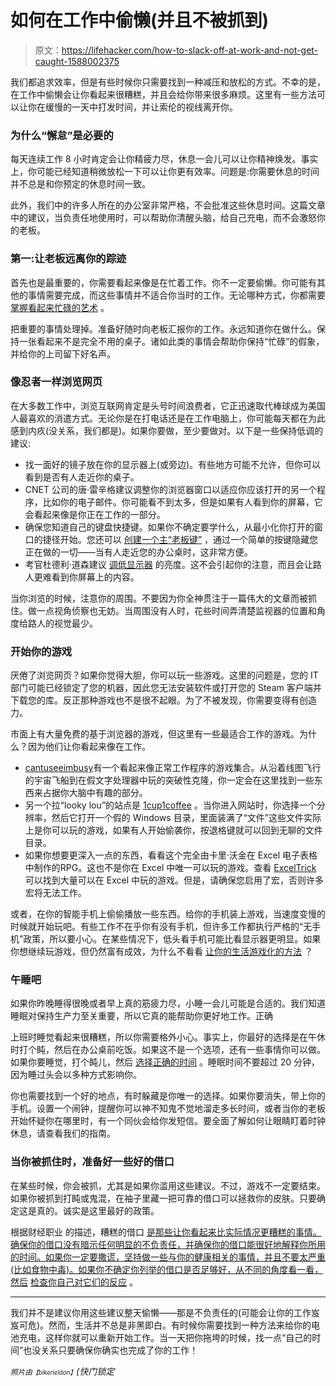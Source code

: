 # 如何在工作中偷懒(并且不被抓到)

> 原文：<https://lifehacker.com/how-to-slack-off-at-work-and-not-get-caught-1588002375>

我们都追求效率，但是有些时候你只需要找到一种减压和放松的方式。不幸的是，在工作中偷懒会让你看起来很糟糕，并且会给你带来很多麻烦。这里有一些方法可以让你在缓慢的一天中打发时间，并让索伦的视线离开你。



### 为什么“懈怠”是必要的

每天连续工作 8 小时肯定会让你精疲力尽，休息一会儿可以让你精神焕发。事实上，你可能已经知道稍微放松一下可以让你更有效率。问题是:你需要休息的时间并不总是和你预定的休息时间一致。

此外，我们中的许多人所在的办公室非常严格，不会批准这些休息时间。这篇文章中的建议，当负责任地使用时，可以帮助你清醒头脑，给自己充电，而不会激怒你的老板。

### 第一:让老板远离你的踪迹

首先也是最重要的，你需要看起来像是在忙着工作。你不一定要偷懒。你可能有其他的事情需要完成，而这些事情并不适合你当时的工作。无论哪种方式，你都需要 [掌握看起来忙碌的艺术](https://lifehacker.com/how-to-master-the-art-of-looking-busy-5952456) 。

把重要的事情处理掉。准备好随时向老板汇报你的工作。永远知道你在做什么。保持一张看起来不是完全不用的桌子。诸如此类的事情会帮助你保持“忙碌”的假象，并给你的上司留下好名声。

### 像忍者一样浏览网页

在大多数工作中，浏览互联网肯定是头号时间浪费者，它正迅速取代棒球成为美国人最喜欢的消遣方式。无论你是在打电话还是在工作电脑上，你可能每天都在为此感到内疚(没关系，我们都是)。如果你要做，至少要做对。以下是一些保持低调的建议:

*   找一面好的镜子放在你的显示器上(或旁边)。有些地方可能不允许，但你可以看到是否有人走近你的桌子。
*   CNET 公司的唐·雷辛格建议调整你的浏览器窗口以适应你应该打开的另一个程序，比如你的电子邮件。你可能看不到太多，但是如果有人看到你的屏幕，它会看起来像是你正在工作的一部分。
*   确保您知道自己的键盘快捷键。如果你不确定要学什么，从最小化你打开的窗口的捷径开始。您还可以 [创建一个主“老板键”](http://lifehacker.com/create-a-perfect-customized-boss-key-with-autohotkey-5379384) ，通过一个简单的按键隐藏您正在做的一切——当有人走近您的办公桌时，这非常方便。
*   考官杜德利·道森建议 [调低显示器](http://www.examiner.com/article/cubicle-101-how-to-surf-the-internet-at-work) 的亮度。这不会引起你的注意，而且会让路人更难看到你屏幕上的内容。

当你浏览的时候，注意你的周围。不要因为你全神贯注于一篇伟大的文章而被抓住。做一点视角侦察也无妨。当周围没有人时，花些时间弄清楚监视器的位置和角度给路人的视觉最少。

### 开始你的游戏

厌倦了浏览网页？如果你觉得大胆，你可以玩一些游戏。这里的问题是，您的 IT 部门可能已经锁定了您的机器，因此您无法安装软件或打开您的 Steam 客户端并下载您的库。反正那种游戏也不是很不起眼。为了不被发现，你需要变得有创造力。

市面上有大量免费的基于浏览器的游戏，但这里有一些最适合工作的游戏。为什么？因为他们让你看起来像在工作。

*   [cantuseeimbusy](http://cantyouseeimbusy.com/)有一个看起来像正常工作程序的游戏集合。从沿着线图飞行的宇宙飞船到在假文字处理器中玩的突破性克隆，你一定会在这里找到一些东西来占据你大脑中有趣的部分。
*   另一个拉“looky lou”的站点是 [1cup1coffee](http://1cup1coffee.com/x/) 。当你进入网站时，你选择一个分辨率，然后它打开一个假的 Windows 目录，里面装满了“文件”这些文件实际上是你可以玩的游戏，如果有人开始偷袭你，按退格键就可以回到无聊的文件目录。
*   如果你想要更深入一点的东西，看看这个完全由卡里·沃金在 Excel 电子表格中制作的RPG。这也不是你在 Excel 中唯一可以玩的游戏。查看 [ExcelTrick](http://www.exceltrick.com/interesting/excel-games-free-download/) 可以找到大量可以在 Excel 中玩的游戏。但是，请确保您启用了宏，否则许多宏将无法工作。

或者，在你的智能手机上偷偷播放一些东西。给你的手机装上游戏，当速度变慢的时候就开始玩吧。有些工作不在乎你有没有手机，但许多工作都执行严格的“无手机”政策，所以要小心。在某些情况下，低头看手机可能比看显示器更明显。如果你想继续玩游戏，但仍然富有成效，为什么不看看 [让你的生活游戏化的方法](https://lifehacker.com/the-best-tools-to-productively-gamify-every-aspect-of-1531404316) ？

### 午睡吧

如果你昨晚睡得很晚或者早上真的筋疲力尽，小睡一会儿可能是合适的。我们知道睡眠对保持生产力至关重要，所以它真的能帮助你更好地工作。正确

上班时睡觉看起来很糟糕，所以你需要格外小心。事实上，你最好的选择是在午休时打个盹，然后在办公桌前吃饭。如果这不是一个选项，还有一些事情你可以做。如果你要睡觉，打个盹儿，然后 [选择正确的时间](https://lifehacker.com/calculate-the-best-time-to-nap-with-this-interactive-na-5874738) 。睡眠时间不要超过 20 分钟，因为睡过头会以多种方式影响你。

你也需要找到一个好的地点，有时躲藏是你唯一的选择。如果你要消失，带上你的手机。设置一个闹钟，提醒你可以神不知鬼不觉地溜走多长时间，或者当你的老板开始怀疑你在哪里时，有一个同伙会给你发短信。要全面了解如何让眼睛盯着时钟休息，请查看我们的指南。

### 当你被抓住时，准备好一些好的借口

在某些时候，你会被抓，尤其是如果你滥用这些建议。不过，游戏不一定要结束。如果你被抓到打盹或鬼混，在袖子里藏一把可靠的借口可以拯救你的皮肤。只要确定这是真的。诚实是这里最好的政策。

根据财经职业 的描述，糟糕的借口 [是那些让你看起来比实际情况更糟糕的事情。确保你的借口没有暗示任何明显的不负责任，并确保你的借口能很好地解释你所用的时间。如果你一定要撒谎，坚持做一些与你的健康相关的事情，并且不要太严重(比如食物中毒)。如果你不确定你列举的借口是否足够好，从不同的角度看一看，然后](http://news.efinancialcareers.com/us-en/156007/good-and-not-so-good-excuses-to-get-out-of-work-for-a-job-interview/) [检查你自己对它们的反应](https://lifehacker.com/spot-bad-excuses-by-examining-your-own-reactions-to-the-1517307070) 。

* * *

我们并不是建议你用这些建议整天偷懒——那是不负责任的(可能会让你的工作岌岌可危)。然而，生活并不总是非黑即白。有时候你需要找到一种方法来给你的电池充电，这样你就可以重新开始工作。当一天把你拖垮的时候，找一点“自己的时间”也没关系只要确保你确实也完成了你的工作！

<small>*照片由*</small><small><small>*【bikerieldon】*</small></small>*(快门锁定*